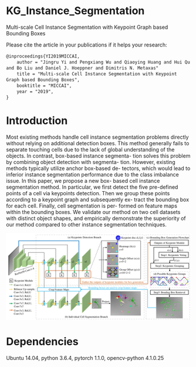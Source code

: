 # KG_Instance_Segmentation
Multi-scale Cell Instance Segmentation with Keypoint Graph based Bounding Boxes

Please cite the article in your publications if it helps your research:

	@inproceedings{YI2019MICCAI,
		author = "Jingru Yi and Pengxiang Wu and Qiaoying Huang and Hui Qu and Bo Liu and Daniel J. Hoeppner and Dimitris N. Metaxas"
		title = "Multi-scale Cell Instance Segmentation with Keypoint Graph based Bounding Boxes",
		booktitle = "MICCAI",
		year = "2019",
	}

# Introduction

Most existing methods handle cell instance segmentation
problems directly without relying on additional detection boxes. This
method generally fails to separate touching cells due to the lack of global
understanding of the objects. In contrast, box-based instance segmenta-
tion solves this problem by combining object detection with segmenta-
tion. However, existing methods typically utilize anchor box-based de-
tectors, which would lead to inferior instance segmentation performance
due to the class imbalance issue. In this paper, we propose a new box-
based cell instance segmentation method. In particular, we first detect
the five pre-defined points of a cell via keypoints detection. Then we
group these points according to a keypoint graph and subsequently ex-
tract the bounding box for each cell. Finally, cell segmentation is per-
formed on feature maps within the bounding boxes. We validate our
method on two cell datasets with distinct object shapes, and empirically
demonstrate the superiority of our method compared to other instance
segmentation techniques.

<p align="center">
	<img src="imgs/pic1.png", width="800">
</p>


# Dependencies
Ubuntu 14.04, python 3.6.4, pytorch 1.1.0, opencv-python 4.1.0.25 
